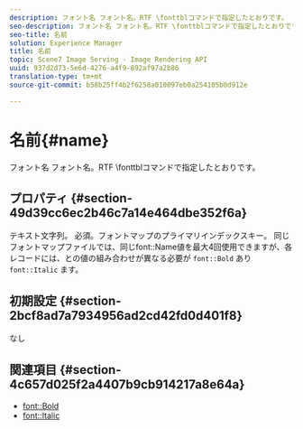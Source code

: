 ```yaml
---
description: フォント名 フォント名。RTF \fonttblコマンドで指定したとおりです。
seo-description: フォント名 フォント名。RTF \fonttblコマンドで指定したとおりです。
seo-title: 名前
solution: Experience Manager
title: 名前
topic: Scene7 Image Serving - Image Rendering API
uuid: 937d2d73-5e6d-4276-a4f9-892af97a2b86
translation-type: tm+mt
source-git-commit: b58b25ff4b2f6258a010097eb0a254105b0d912e

---
```



# 名前{#name}

フォント名 フォント名。RTF \fonttblコマンドで指定したとおりです。

## プロパティ {#section-49d39cc6ec2b46c7a14e464dbe352f6a}

テキスト文字列。 必須。フォントマップのプライマリインデックスキー。 同じフォントマップファイルでは、同じfont::Name値を最大4回使用できますが、各レコードには、との値の組み合わせが異なる必要が `font::Bold` あり `font::Italic` ます。

## 初期設定 {#section-2bcf8ad7a7934956ad2cd42fd0d401f8}

なし

## 関連項目 {#section-4c657d025f2a4407b9cb914217a8e64a}

* [font::Bold](r-bold-font.md#reference_F7B017EF67574A29ABFC3954AB64159C)
* [font::Italic](r-italic-font.md#reference_DC04A532B34A41AF81B0B9644ACFAAD6)
